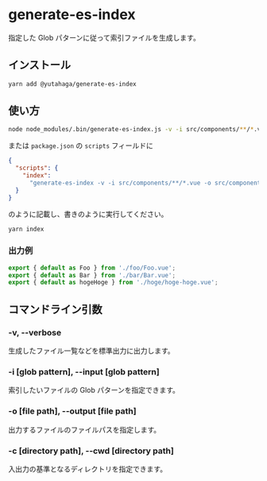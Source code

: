# generate-es-index

指定した Glob パターンに従って索引ファイルを生成します。

## インストール

```sh
yarn add @yutahaga/generate-es-index
```

## 使い方

```sh
node node_modules/.bin/generate-es-index.js -v -i src/components/**/*.vue -o src/components/index.ts
```

または `package.json` の `scripts` フィールドに

```json
{
  "scripts": {
    "index":
      "generate-es-index -v -i src/components/**/*.vue -o src/components/index.ts"
  }
}
```

のように記載し、書きのように実行してください。

```sh
yarn index
```

### 出力例

```javascript
export { default as Foo } from './foo/Foo.vue';
export { default as Bar } from './bar/Bar.vue';
export { default as hogeHoge } from './hoge/hoge-hoge.vue';
```

## コマンドライン引数

### -v, --verbose

生成したファイル一覧などを標準出力に出力します。

### -i [glob pattern], --input [glob pattern]

索引したいファイルの Glob パターンを指定できます。

### -o [file path], --output [file path]

出力するファイルのファイルパスを指定します。

### -c [directory path], --cwd [directory path]

入出力の基準となるディレクトリを指定できます。
